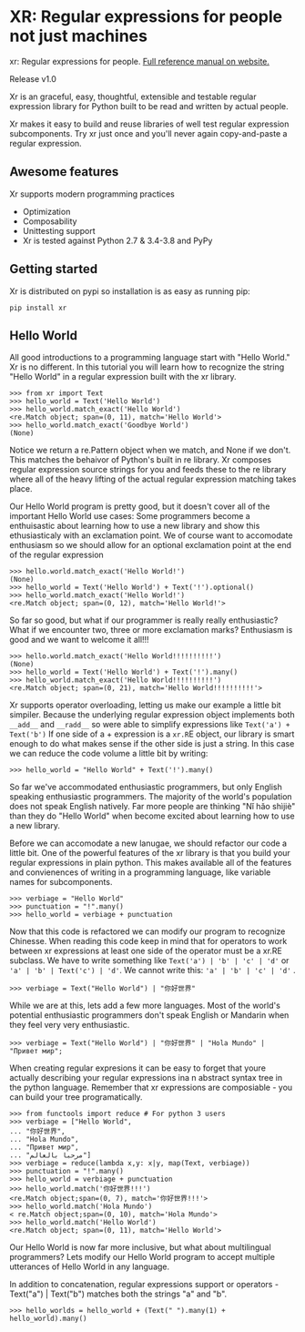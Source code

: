 # XR: Regular expressions for people not just machines

xr: Regular expressions for people.  [Full reference manual on website.](https://xr.deprince.io)

Release v1.0

Xr is an graceful, easy, thoughtful, extensible and testable regular expression library for Python built to be read and written by actual people.

Xr makes it easy to build and reuse libraries of well test regular expression subcomponents. Try xr just once and you'll never again copy-and-paste a regular expression.

## Awesome features

Xr supports modern programming practices
* Optimization
* Composability
* Unittesting support
* Xr is tested against Python 2.7 & 3.4-3.8 and PyPy

## Getting started

Xr is distributed on pypi so installation is as easy as running pip:

    pip install xr
    
    
## Hello World

All good introductions to a programming language start with "Hello World." Xr is no different. In this tutorial you will learn how to recognize the string "Hello World" in a regular expression built with the xr library.

    >>> from xr import Text
    >>> hello_world = Text('Hello World')
    >>> hello_world.match_exact('Hello World')
    <re.Match object; span=(0, 11), match='Hello World'>
    >>> hello_world.match_exact('Goodbye World')
    (None)

Notice we return a re.Pattern object when we match, and None if we don't. This matches the behaivor of Python's built in re library. Xr composes regular expression source strings for you and feeds these to the re library where all of the heavy lifting of the actual regular expression matching takes place.

Our Hello World program is pretty good, but it doesn't cover all of the important Hello World use cases: Some programmers become a enthuisastic about learning how to use a new library and show this ethusiasticaly with an exclamation point. We of course want to accomodate enthusiasm so we should allow for an optional exclamation point at the end of the regular expression

    >>> hello.world.match_exact('Hello World!')
    (None)
    >>> hello_world = Text('Hello World') + Text('!').optional()
    >>> hello_world.match_exact('Hello World!')
    <re.Match object; span=(0, 12), match='Hello World!'>

So far so good, but what if our programmer is really really enthusiastic? What if we encounter two, three or more exclamation marks? Enthusiasm is good and we want to welcome it all!!!

    >>> hello.world.match_exact('Hello World!!!!!!!!!!')
    (None)
    >>> hello_world = Text('Hello World') + Text('!').many()
    >>> hello_world.match_exact('Hello World!!!!!!!!!!')
    <re.Match object; span=(0, 21), match='Hello World!!!!!!!!!!'>
 
Xr supports operator overloading, letting us make our example a little bit simpiler. Because the underlying regular expression object implements both `__add__` and `__radd__` so were able to simplify expressions like `Text('a') + Text('b')` If one side of a + expression is a `xr.R`E object, our library is smart enough to do what makes sense if the other side is just a string. In this case we can reduce the code volume a little bit by writing:

    >>> hello_world = "Hello World" + Text('!').many()

So far we've accommodated enthusiastic programmers, but only English speaking enthusiastic programmers. The majority of the world's population does not speak English natively. Far more people are thinking "Nǐ hǎo shìjiè" than they do "Hello World" when become excited about learning how to use a new library.

Before we can accomodate a new lanugae, we should refactor our code a little bit. One of the powerful features of the xr library is that you build your regular expressions in plain python. This makes available all of the features and convienences of writing in a programming language, like variable names for subcomponents.

    >>> verbiage = "Hello World"
    >>> punctuation = "!".many()
    >>> hello_world = verbiage + punctuation

Now that this code is refactored we can modify our program to recognize Chinesse. When reading this code keep in mind that for operators to work between xr expressions at least one side of the operator must be a xr.RE subclass. We have to write something like `Text('a') | 'b' | 'c' | 'd'` or `'a' | 'b' | Text('c') | 'd'`. We cannot write this: `'a' | 'b' | 'c' | 'd'` .

    >>> verbiage = Text("Hello World") | "你好世界"

While we are at this, lets add a few more languages. Most of the world's potential enthusiastic programmers don't speak English or Mandarin when they feel very very enthusiastic.

    >>> verbiage = Text("Hello World") | "你好世界" | "Hola Mundo" | "Привет мир";

When creating regular expresions it can be easy to forget that youre actually describing your regular expressions ina n abstract syntax tree in the python language. Remember that xr expressions are composiable - you can build your tree programatically.

    >>> from functools import reduce # For python 3 users 
    >>> verbiage = ["Hello World",
    ... "你好世界",
    ... "Hola Mundo",
    ... "Привет мир",
    ... "مرحبا بالعالم"]
    >>> verbiage = reduce(lambda x,y: x|y, map(Text, verbiage))
    >>> punctuation = "!".many()
    >>> hello_world = verbiage + punctuation
    >>> hello_world.match('你好世界!!!')
    <re.Match object;span=(0, 7), match='你好世界!!!'>
    >>> hello_world.match('Hola Mundo')
    < re.Match object;span=(0, 10), match='Hola Mundo'>
    >>> hello_world.match('Hello World')
    <re.Match object; span=(0, 11), match='Hello World'>

Our Hello World is now far more inclusive, but what about multilingual programmers? Lets modify our Hello World program to accept multiple utterances of Hello World in any language.

In addition to concatenation, regular expressions support or operators - Text("a") | Text("b") matches both the strings "a" and "b".

    >>> hello_worlds = hello_world + (Text(" ").many(1) + hello_world).many()
